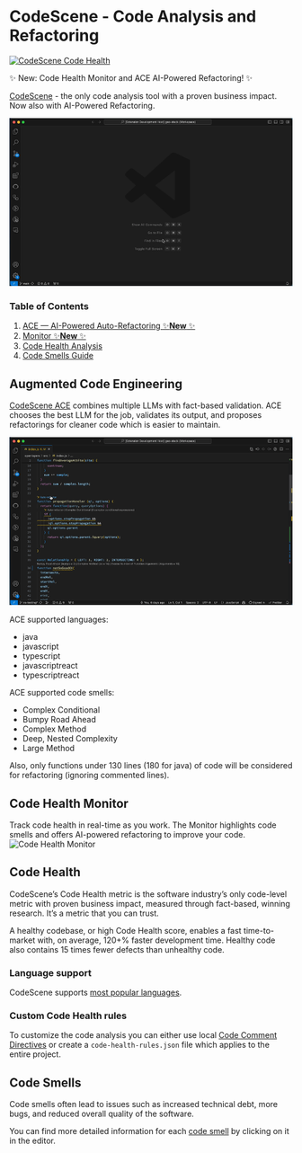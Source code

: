 # CodeScene - Code Analysis and Refactoring
[![CodeScene Code Health](https://codescene.io/projects/36131/status-badges/code-health)](https://codescene.io/projects/36131)

✨ New: Code Health Monitor and ACE AI-Powered Refactoring! ✨

[CodeScene](http://www.codescene.com) - the only code analysis tool with a proven business impact. Now also with AI-Powered Refactoring.

![screenshot3](screenshots/review-showcase.gif)


### Table of Contents
1. [ACE — AI-Powered Auto-Refactoring ✨<strong>New</strong> ✨](#augmented-code-engineering)
2. [Monitor ✨<strong>New</strong> ✨](#code-health-monitor)
3. [Code Health Analysis](#code-health) 
4. [Code Smells Guide](#code-smells)

## Augmented Code Engineering 
[CodeScene ACE](https://codescene.io/docs/auto-refactor/index.html) combines multiple LLMs with fact-based validation. ACE chooses the best LLM for the job, validates its output, and proposes refactorings for cleaner code which is easier to maintain.

![screenshot3](screenshots/auto-refactor-showcase.gif)

ACE supported languages:
- java
- javascript
- typescript
- javascriptreact
- typescriptreact

ACE supported code smells:
- Complex Conditional
- Bumpy Road Ahead
- Complex Method
- Deep, Nested Complexity
- Large Method

Also, only functions under 130 lines (180 for java) of code will be considered for refactoring (ignoring commented lines).

## Code Health Monitor
Track code health in real-time as you work. The Monitor highlights code smells and offers AI-powered refactoring to improve your code.
![Code Health Monitor](https://codescene.com/hubfs/Refactor%20as%20you%20go.svg)

## Code Health
CodeScene’s Code Health metric is the software industry’s only code-level metric with proven business impact, measured through fact-based, winning research. It’s a metric that you can trust.

A healthy codebase, or high Code Health score, enables a fast time-to-market with, on average, 120+% faster development time. Healthy code also contains 15 times fewer defects than unhealthy code.

### Language support
CodeScene supports [most popular languages](https://codescene.io/docs/usage/language-support.html#supported-programming-languages).


### Custom Code Health rules
To customize the code analysis you can either use local [Code Comment Directives](https://codescene.io/docs/guides/technical/code-health.html#disable-local-smells-via-code-comment-directives) or create a `code-health-rules.json` file which applies to the entire project.  


## Code Smells

Code smells often lead to issues such as increased technical debt, more bugs, and reduced overall quality of the software.

You can find more detailed information for each [code smell](https://codescene.io/docs/guides/technical/code-health.html)  by clicking on it in the editor.



